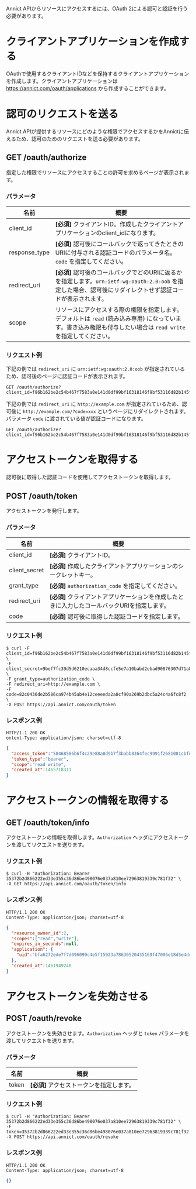 Annict APIからリソースにアクセスするには、OAuth 2による認可と認証を行う必要があります。

# クライアントアプリケーションを作成する

OAuthで使用するクライアントIDなどを保持するクライアントアプリケーションを作成します。クライアントアプリケーションは https://annict.com/oauth/applications から作成することができます。

# 認可のリクエストを送る

Annict APIが提供するリソースにどのような権限でアクセスするかをAnnictに伝えるため、認可のためのリクエストを送る必要があります。

## GET /oauth/authorize

指定した権限でリソースにアクセスすることの許可を求めるページが表示されます。

### パラメータ

| 名前 | 概要 |
| --- | --- |
| client_id | **[必須]** クライアントID。作成したクライアントアプリケーションのclient_idになります。 |
| response_type | **[必須]** 認可後にコールバックで返ってきたときのURIに付与される認証コードのパラメータ名。 `code` を指定してください。 |
| redirect_uri | **[必須]** 認可後のコールバックでどのURIに返るかを指定します。`urn:ietf:wg:oauth:2.0:oob` を指定した場合、認可後にリダイレクトせず認証コードが表示されます。 |
| scope | リソースにアクセスする際の権限を指定します。デフォルトは `read` (読み込み専用) になっています。書き込み権限も付与したい場合は `read write` を指定してください。 |

### リクエスト例

下記の例では `redirect_uri` に `urn:ietf:wg:oauth:2.0:oob` が指定されているため、認可後のページに認証コードが表示されます。

```
GET /oauth/authorize?client_id=f96b162be2c54b467f7583a0e141d0df99bf16318146f9bf53116d82b145fde6&response_type=code&redirect_uri=urn%3Aietf%3Awg%3Aoauth%3A2.0%3Aoob&scope=read+write
```

下記の例では `redirect_uri` に `http://example.com` が指定されているため、認可後に `http://example.com/?code=xxx` というページにリダイレクトされます。パラメータ `code` に渡されている値が認証コードになります。

```
GET /oauth/authorize?client_id=f96b162be2c54b467f7583a0e141d0df99bf16318146f9bf53116d82b145fde6&response_type=code&redirect_uri=http://example.com&scope=read+write
```

# アクセストークンを取得する

認可後に取得した認証コードを使用してアクセストークンを取得します。

## POST /oauth/token

アクセストークンを発行します。

### パラメータ

| 名前 | 概要 |
| --- | --- |
| client_id | **[必須]** クライアントID。 |
| client_secret | **[必須]** 作成したクライアントアプリケーションのシークレットキー。 |
| grant_type | **[必須]** `authorization_code` を指定してください。 |
| redirect_uri | **[必須]** クライアントアプリケーションを作成したときに入力したコールバックURIを指定します。 |
| code | **[必須]** 認可後に取得した認証コードを指定します。 |

### リクエスト例

```
$ curl -F client_id=f96b162be2c54b467f7583a0e141d0df99bf16318146f9bf53116d82b145fde6 \
-F client_secret=9bef7fc39d5d6210ecaaa34d8ccfe5e7a10babd2ebad90876307d71a8e14de69 \
-F grant_type=authorization_code \
-F redirect_uri=http://example.com \
-F code=82c0436de2b586ca974b45ab4e12ceeeeda2a8cf90a269b2dbc5a24c4a6fc8f2 \
-X POST https://api.annict.com/oauth/token
```

### レスポンス例

```
HTTP/1.1 200 OK
ontent-Type: application/json; charset=utf-8
```

```json
{
  "access_token":"58468586b6f4c29e88a8d9b7f3babb8364fec9991f2681081cbfd849d7c11a91",
  "token_type":"bearer",
  "scope":"read write",
  "created_at":1465718311
}
```

# アクセストークンの情報を取得する

## GET /oauth/token/info

アクセストークンの情報を取得します。`Authorization` ヘッダにアクセストークンを渡してリクエストを送ります。

### リクエスト例

```
$ curl -H "Authorization: Bearer 35372b2d866222ed33e355c36d86be498076e037a810ee72963819339c781f32" \
-X GET https://api.annict.com/oauth/token/info
```

### レスポンス例

```
HTTP/1.1 200 OK
Content-Type: application/json; charset=utf-8
```

```json
{
  "resource_owner_id":2,
  "scopes":["read","write"],
  "expires_in_seconds":null,
  "application": {
    "uid":"bfa6272ede7f7d096099c4e5f15923a78630520435169f47006e18d5e4dc2a7e"
  },
  "created_at":1461949248
}
```

# アクセストークンを失効させる

## POST /oauth/revoke

アクセストークンを失効させます。`Authorization` ヘッダと `token` パラメータを渡してリクエストを送ります。

### パラメータ

| 名前 | 概要 |
| --- | --- |
| token | **[必須]** アクセストークンを指定します。 |

### リクエスト例

```
$ curl -H "Authorization: Bearer 35372b2d866222ed33e355c36d86be498076e037a810ee72963819339c781f32" \
-F token=35372b2d866222ed33e355c36d86be498076e037a810ee72963819339c781f32
-X POST https://api.annict.com/oauth/revoke
```

### レスポンス例

```
HTTP/1.1 200 OK
Content-Type: application/json; charset=utf-8
```

```json
{}
```
